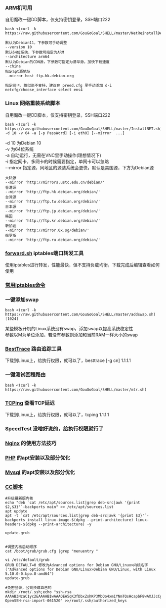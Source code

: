 ### ARM机可用
自用魔改一键DD脚本，仅支持密钥登录，SSH端口222<br>
```
bash <(curl -k https://raw.githubusercontent.com/GouGoGoal/SHELL/master/NetReinstallDebian.sh) 

默认为Debian11，下参数可手动调整
--version 10
默认64位系统，下参数可指定为ARM
--architecture arm64
默认为Debian的CDN源，下参数可指定为清华源，加快下载速度
--china
指定apt源地址
--mirror-host ftp.hk.debian.org

指定网卡，貌似尚不支持，建议在 preed.cfg 里手动添加 d-i netcfg/choose_interface select ens4
```

### Linux 网络重装系统脚本
自用魔改一键DD脚本，仅支持密钥登录，SSH端口222<br>
```
bash <(curl -k https://raw.githubusercontent.com/GouGoGoal/SHELL/master/InstallNET.sh) -d 10 -v 64 -a [-p PassWord] [-i eth0] [--mirror  ...]
```
-d 10 为Debian 10<br>
-v 为64位系统<br>
-a 自动运行，无需在VNC里手动操作(理想情况下)<br>
-i 指定网卡，多网卡的时候需要指定，单网卡可以忽略<br>
--mirror 指定源，同地区的源装系统会更快，默认是美国源，下方为Debian源<br>
```
大陆源
--mirror 'http://mirrors.ustc.edu.cn/debian/'
香港源
--mirror 'http://ftp.hk.debian.org/debian/'
台湾源
--mirror 'http://ftp.tw.debian.org/debian/'
日本源
--mirror 'http://ftp.jp.debian.org/debian/'
韩国
--mirror 'http://ftp.kr.debian.org/debian/'
新加坡
--mirror 'http://mirror.0x.sg/debian/'
俄罗斯
--mirror 'http://ftp.ru.debian.org/debian/'
```
### [forward.sh](https://raw.githubusercontent.com/GouGoGoal/SHELL/master/forward.sh) iptables端口转发工具
使用iptables进行转发，性能最快，但不支持负载均衡，下载完成后编辑查看如何使用<br>
### [常用iptables命令](iptables.md)  

### 一键添加swap
```
bash <(curl -k https://raw.githubusercontent.com/GouGoGoal/SHELL/master/addswap.sh) [1024]
```
某些模板开机的Linux系统没有swap，添加swap以提高系统稳定性<br>
参数以M为单位添加，若没有参数则添加和当前RAM一样大小的swap<br>
### [BestTrace](https://raw.githubusercontent.com/GouGoGoal/SHELL/master/besttrace) 路由追踪工具
下载到Linux上，给执行权限，就可以了，besttrace [-g cn] 1.1.1.1<br>
### 一键测试回程路由
```
bash <(curl -k https://raw.githubusercontent.com/GouGoGoal/SHELL/master/mtr.sh)
```
### [TCPing](https://raw.githubusercontent.com/GouGoGoal/SHELL/master/tcping) 查看TCP延迟
下载到Linux上，给执行权限，就可以了，tcping 1.1.1.1<br>
### [SpeedTest](https://raw.githubusercontent.com/GouGoGoal/SHELL/master/speedtest) 没啥好说的，给执行权限就行了
### [Nginx](https://github.com/GouGoGoal/SHELL/tree/master/Nginx) 的使用方法技巧
### [PHP](https://github.com/GouGoGoal/SHELL/tree/master/PHP) 的apt安装以及部分优化
### [Mysql](https://github.com/GouGoGoal/SHELL/tree/master/Mysql) 的apt安装以及部分优化
### [CC脚本](https://github.com/GouGoGoal/SHELL/raw/master/cc.py) 
```
#升级最新版内核
echo "deb `cat /etc/apt/sources.list|grep deb-src|awk '{print $2,$3}'`-backports main" >> /etc/apt/sources.list
apt update
apt -t `cat /etc/apt/sources.list|grep deb-src|awk '{print $3}'`-backports install linux-image-$(dpkg --print-architecture) linux-headers-$(dpkg --print-architecture) -y 

update-grub


#调整内核启动顺序
cat /boot/grub/grub.cfg |grep "menuentry "

vi /etc/default/grub
GRUB_DEFAULT=0 修改为Advanced options for Debian GNU/Linux>内核名字 ("Advanced options for Debian GNU/Linux>Debian GNU/Linux, with Linux 5.10.0-0.bpo.8-amd64")
update-grub
```

```
#免密登录，公钥换成自己的
mkdir /root/.ssh;echo "ssh-rsa AAAAB3NzaC1yc2EAAAABIwAAAQEA5qK3fDbxZshKP3MbQo4xm1YNmTQsHcapbF8wAXJJcCgxtzujH9QuFCeQzsQ3QET2qZgG1k0GfTV6slRdrJJeI8fdwFgRc28JEhXh4rGx8MUdotJh8eVAnygWATBtet2Au5gpn3s3s44XqgnWXY+bRGJ6WoB58/3fjPG1YZIR5wh9knNxRt/9VO8YCTBqQP3z5hdPuNldx3jgIuFNhcI1qBVnQZ2czC2Zv8sHDDuiuNoaomKsg7LgbhKPnvRfEGb+yZaU/KKwbEJwbFcZkT7QiW90OhYVKT2+K8xEsUpR4ocH+SxgvFrpyKAXkSqF/Wwe32baAlzrNwucLdsS+jBk3w== OpenSSH-rsa-import-061520" >>/root/.ssh/authorized_keys

```


